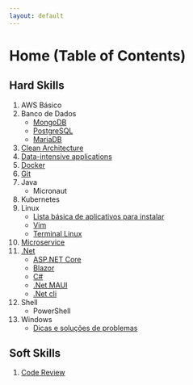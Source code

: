```yaml
---
layout: default
---
```


# Home (Table of Contents)

## Hard Skills

1. AWS Básico
1. Banco de Dados
    * [MongoDB](./content/mongo/index.html)
    * [PostgreSQL](./content/postgres/index.html)
    * [MariaDB](./content/mariaDB/index.html)
1. [Clean Architecture](./content/clean_architecture/index.html)
1. [Data-intensive applications](./content/data_intensive_applications/index.html)
1. [Docker](./content/docker/index.html)
1. [Git](./content/git/index.html)
1. Java
    * Micronaut
1. Kubernetes
1. Linux
    * [Lista básica de aplicativos para instalar](./content/linux/aplicativos_instalar/index.html)
    * [Vim](./content/vim/index.html)
    * [Terminal Linux](./content/linux/terminal/index.html)
1. [Microservice](./content/microservice/index.html)
1. [.Net](./content/net/index.html)
    * [ASP.NET Core](./content/net/aspnet/index.html)
    * [Blazor](./content/net/blazor/index.html)
    * [C#](./content/net/csharp/index.html)
    * [.Net MAUI](./content/net/maui/index.html)
    * [.Net cli](./content/net/cli/index.html)
1. Shell
    * PowerShell
1. Windows
    * [Dicas e soluções de problemas](./content/windows/dicas/index.html)

## Soft Skills

1. [Code Review](./content/code_review/index.html)
